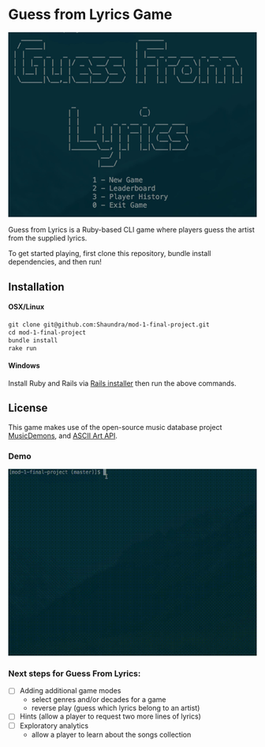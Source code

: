 # Guess from Lyrics Game

![menu](app/assets/guess_from_lyrics_top_menu.png)

Guess from Lyrics is a Ruby-based CLI game where players guess the artist from the supplied lyrics.

To get started playing, first clone this repository, bundle install dependencies, and then run!

## Installation
#### OSX/Linux
```
git clone git@github.com:Shaundra/mod-1-final-project.git
cd mod-1-final-project
bundle install
rake run
```

#### Windows
Install Ruby and Rails via [Rails installer](http://railsinstaller.org) then run the above commands.

## License
This game makes use of the open-source music database project [MusicDemons](https://musicdemons.com/api), and [ASCII Art API](https://artii.herokuapp.com/).

### Demo
![demo](app/assets/demo.gif)

### Next steps for Guess From Lyrics:
- [ ] Adding additional game modes
  - select genres and/or decades for a game
  - reverse play (guess which lyrics belong to an artist)
- [ ] Hints (allow a player to request two more lines of lyrics)
- [ ] Exploratory analytics
  - allow a player to learn about the songs collection
